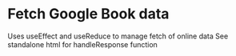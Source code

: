 # Fetch Google Book data
Uses useEffect and useReduce to manage fetch of online data
See standalone html for handleResponse function
